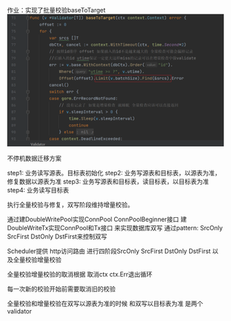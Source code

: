 作业：实现了批量校验baseToTarget 
![img.png](img.png)


不停机数据迁移方案 

step1: 业务读写源表。目标表初始化
step2: 业务写源表和目标表，以源表为准，修复数据以源表为准
step3: 业务写源表和目标表，读目标表，以目标表为准
step4: 业务读写目标表

执行全量校验与修复，双写阶段维持增量校验。

通过建DoubleWritePool实现ConnPool ConnPoolBeginner接口 建DoubleWriteTx实现ConnPool和Tx接口 
来实现数据库双写 通过pattern: SrcOnly SrcFirst DstOnly DstFirst来控制双写 

Scheduler提供 http访问路由 进行四阶段SrcOnly SrcFirst DstOnly DstFirst 以及全量校验增量校验 

全量校验增量校验的取消根据 取消ctx ctx.Err退出循环 

每一次新的校验开始前需要取消旧的校验 

全量校验和增量校验在双写以源表为准的时候 和双写以目标表为准 是两个validator 



